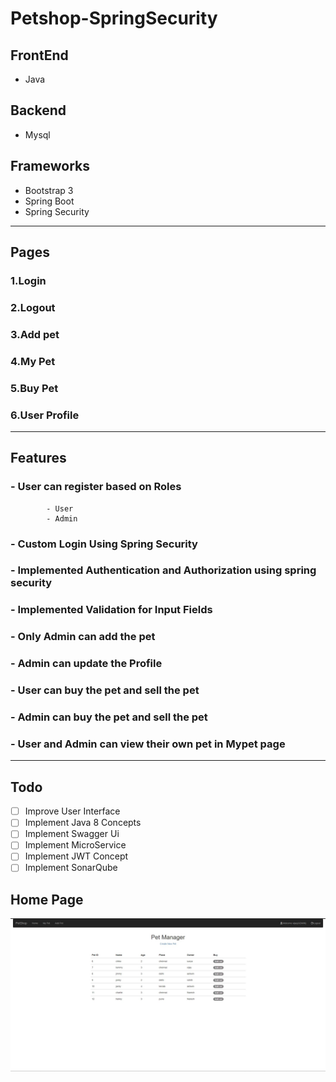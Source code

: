 # Petshop-SpringSecurity

## FrontEnd
  - Java
## Backend
  - Mysql

## Frameworks
   - Bootstrap 3
   - Spring Boot
   - Spring Security
  ---

## Pages
 ### 1.Login
 ### 2.Logout
 ### 3.Add pet
 ### 4.My Pet
 ### 5.Buy Pet
 ### 6.User Profile
--- 
## Features 
  ### - User can register based on Roles
            - User
            - Admin
  ### - Custom Login Using Spring Security
  ### - Implemented Authentication and Authorization using spring security
  ### - Implemented Validation for Input Fields
  ### - Only Admin can add the pet
  ### - Admin can update the Profile
  ### - User can buy the pet and sell the pet
  ### - Admin can buy the pet and sell the pet
  ### - User and Admin can view their own pet in Mypet page
  
 ---
## Todo
  - [ ] Improve User Interface
  - [ ] Implement Java 8 Concepts
  - [ ] Implement Swagger Ui
  - [ ] Implement MicroService
  - [ ] Implement JWT Concept
  - [ ] Implement SonarQube

## Home Page
![Home Page](homepage.jpg)
 
  
